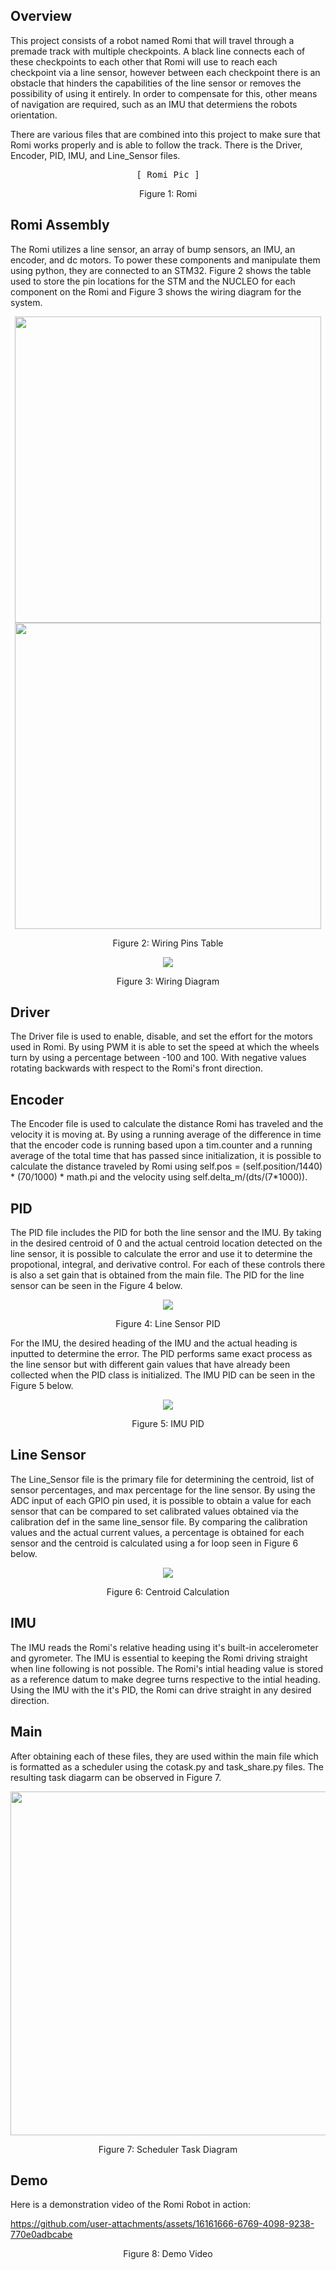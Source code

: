 ## Overview
This project consists of a robot named Romi that will travel through a premade track with multiple checkpoints. A black line connects each of these checkpoints to each other that Romi will use to reach each 
checkpoint via a line sensor, however between each checkpoint there is an obstacle that hinders the capabilities of the line sensor or removes the possibility of using it entirely. In order to compensate for this,
other means of navigation are required, such as an IMU that determiens the robots orientation.

There are various files that are combined into this project to make sure that Romi works properly and is able to follow the track. There is the Driver, Encoder, PID, IMU, and Line_Sensor files.
<p align="center">
<kbd>
  [ Romi Pic ]
</kbd>
<p align="center">
Figure 1: Romi
</p>

## Romi Assembly
The Romi utilizes a line sensor, an array of bump sensors, an IMU, an encoder, and dc motors. To power these components and manipulate them using python, they are connected to an STM32. Figure 2 shows the table used to store the pin locations for the STM and the NUCLEO for each component on the Romi and Figure 3 shows the wiring diagram for the system.

<p align="center">
<kbd>
  <img src="https://github.com/user-attachments/assets/36602828-658d-4343-9903-017cd2d0b346" width="490"> <img src="https://github.com/user-attachments/assets/f32ddeb4-cbfd-441c-a72a-a78b14b9aff7" width="490">
</kbd>
<p align="center">
  Figure 2: Wiring Pins Table

<p align="center">
<kbd>
  <img src="https://github.com/user-attachments/assets/4bc507ce-2ef8-4c46-858a-eee9f5a8c650">
</kbd>
<p align="center">
Figure 3: Wiring Diagram
</p>

## Driver
The Driver file is used to enable, disable, and set the effort for the motors used in Romi. By using PWM it is able to set the speed at which the wheels turn by using a percentage between -100 and 100. With negative values rotating backwards with respect to the Romi's front direction.

## Encoder
The Encoder file is used to calculate the distance Romi has traveled and the velocity it is moving at. By using a running average of the difference in time that the encoder code is running based upon a tim.counter and a running average of the total time that has passed since initialization, it is possible to calculate the distance traveled by Romi using self.pos = (self.position/1440) * (70/1000) * math.pi and the velocity using self.delta_m/(dts/(7*1000)).

## PID
The PID file includes the PID for both the line sensor and the IMU. By taking in the desired centroid of 0 and the actual centroid location detected on the line sensor, it is possible to calculate the error and use it to determine the propotional, integral, and derivative control. For each of these controls there is also a set gain that is obtained from the main file. The PID for the line sensor can be seen in the Figure 4 below. 
<p align="center">
<kbd>
  <img src=https://github.com/user-attachments/assets/42d00e26-bd62-4501-b9a1-6b2f0b76550c>
</kbd>
<p align="center">
Figure 4: Line Sensor PID
</p>

For the IMU, the desired heading of the IMU and the actual heading is inputted to determine the error. The PID performs same exact process as the line sensor but with different gain values that have already been collected when the PID class is initialized. The IMU PID can be seen in the Figure 5 below. 
<p align="center">
<kbd>
  <img src=https://github.com/user-attachments/assets/83ad1b52-17f7-4bc0-a2f5-d18215bfb797>
</kbd>
<p align="center">
Figure 5: IMU PID
</p>

## Line Sensor
The Line_Sensor file is the primary file for determining the centroid, list of sensor percentages, and max percentage for the line sensor. By using the ADC input of each GPIO pin used, it is possible to obtain a value for each sensor that can be compared to set calibrated values obtained via the calibration def in the same line_sensor file. By comparing the calibration values and the actual current values, a percentage is obtained for each sensor and the centroid is calculated using a for loop seen in Figure 6 below.
<p align="center">
<kbd>
  <img src=https://github.com/user-attachments/assets/eecde3d9-1ff8-48dc-941e-841fc3e541c5>
</kbd>
</p>
<p align="center">
Figure 6: Centroid Calculation
</p>

## IMU
The IMU reads the Romi's relative heading using it's built-in accelerometer and gyrometer. The IMU is essential to keeping the Romi driving straight when line following is not possible. The Romi's intial heading value is stored as a reference datum to make degree turns respective to the intial heading. Using the IMU with the it's PID, the Romi can drive straight in any desired direction.

## Main
After obtaining each of these files, they are used within the main file which is formatted as a scheduler using the cotask.py and task_share.py files. The resulting task diagarm can be observed in Figure 7. 
<p align="center">
<kbd>
  <img src="https://github.com/user-attachments/assets/e8ca44e2-458e-4169-98ad-a037038e2b35" width="550">
</kbd>
</p>
<p align="center">
Figure 7: Scheduler Task Diagram
</p>

## Demo
Here is a demonstration video of the Romi Robot in action:

https://github.com/user-attachments/assets/16161666-6769-4098-9238-770e0adbcabe

<p align="center">
Figure 8: Demo Video
</p>





